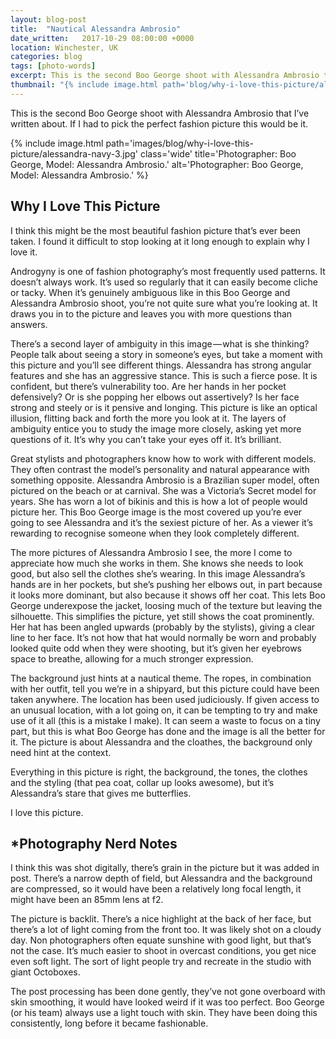```yaml
---
layout: blog-post
title:  "Nautical Alessandra Ambrosio"
date_written:   2017-10-29 08:00:00 +0000
location: Winchester, UK
categories: blog
tags: [photo-words]
excerpt: This is the second Boo George shoot with Alessandra Ambrosio that I’ve written about. If I had to pick the perfect fashion picture this would be it.
thumbnail: "{% include image.html path='blog/why-i-love-this-picture/alessandra-navy-3.jpg' class='thumbnail' title='Photographer: Boo George, Model: Alessandra Ambrosio.' alt='Photographer: Boo George, Model: Alessandra Ambrosio.' %}"
---
```

This is the second Boo George shoot with Alessandra Ambrosio that I’ve written about. If I had to pick the perfect fashion picture this would be it.

{% include image.html path='images/blog/why-i-love-this-picture/alessandra-navy-3.jpg' class='wide' title='Photographer: Boo George, Model: Alessandra Ambrosio.' alt='Photographer: Boo George, Model: Alessandra Ambrosio.' %}

## Why I Love This Picture
I think this might be the most beautiful fashion picture that’s ever been taken. I found it difficult to stop looking at it long enough to explain why I love it.

Androgyny is one of fashion photography’s most frequently used patterns. It doesn’t always work. It’s used so regularly that it can easily become cliche or tacky. When it’s genuinely ambiguous like in this Boo George and Alessandra Ambrosio shoot, you’re not quite sure what you’re looking at. It draws you in to the picture and leaves you with more questions than answers.

There’s a second layer of ambiguity in this image — what is she thinking? People talk about seeing a story in someone’s eyes, but take a moment with this picture and you’ll see different things. Alessandra has strong angular features and she has an aggressive stance. This is such a fierce pose. It is confident, but there’s vulnerability too. Are her hands in her pocket defensively? Or is she popping her elbows out assertively? Is her face strong and steely or is it pensive and longing. This picture is like an optical illusion, flitting back and forth the more you look at it. The layers of ambiguity entice you to study the image more closely, asking yet more questions of it. It’s why you can’t take your eyes off it. It’s brilliant.

Great stylists and photographers know how to work with different models. They often contrast the model’s personality and natural appearance with something opposite. Alessandra Ambrosio is a Brazilian super model, often pictured on the beach or at carnival. She was a Victoria’s Secret model for years. She has worn a lot of bikinis and this is how a lot of people would picture her. This Boo George image is the most covered up you’re ever going to see Alessandra and it’s the sexiest picture of her. As a viewer it’s rewarding to recognise someone when they look completely different.

The more pictures of Alessandra Ambrosio I see, the more I come to appreciate how much she works in them. She knows she needs to look good, but also sell the clothes she’s wearing. In this image Alessandra’s hands are in her pockets, but she’s pushing her elbows out, in part because it looks more dominant, but also because it shows off her coat. This lets Boo George underexpose the jacket, loosing much of the texture but leaving the silhouette. This simplifies the picture, yet still shows the coat prominently. Her hat has been angled upwards (probably by the stylists), giving a clear line to her face. It’s not how that hat would normally be worn and probably looked quite odd when they were shooting, but it’s given her eyebrows space to breathe, allowing for a much stronger expression.

The background just hints at a nautical theme. The ropes, in combination with her outfit, tell you we’re in a shipyard, but this picture could have been taken anywhere. The location has been used judiciously. If given access to an unusual location, with a lot going on, it can be tempting to try and make use of it all (this is a mistake I make). It can seem a waste to focus on a tiny part, but this is what Boo George has done and the image is all the better for it. The picture is about Alessandra and the cloathes, the background only need hint at the context.

Everything in this picture is right, the background, the tones, the clothes and the styling (that pea coat, collar up looks awesome), but it’s Alessandra’s stare that gives me butterflies.

I love this picture.

## \*Photography Nerd Notes
I think this was shot digitally, there’s grain in the picture but it was added in post. There’s a narrow depth of field, but Alessandra and the background are compressed, so it would have been a relatively long focal length, it might have been an 85mm lens at f2.

The picture is backlit. There’s a nice highlight at the back of her face, but there’s a lot of light coming from the front too. It was likely shot on a cloudy day. Non photographers often equate sunshine with good light, but that’s not the case. It’s much easier to shoot in overcast conditions, you get nice even soft light. The sort of light people try and recreate in the studio with giant Octoboxes.

The post processing has been done gently, they’ve not gone overboard with skin smoothing, it would have looked weird if it was too perfect. Boo George (or his team) always use a light touch with skin. They have been doing this consistently, long before it became fashionable.
